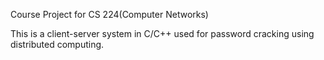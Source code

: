 Course Project for CS 224(Computer Networks)

This is a client-server system in C/C++ used for password cracking using distributed computing.
